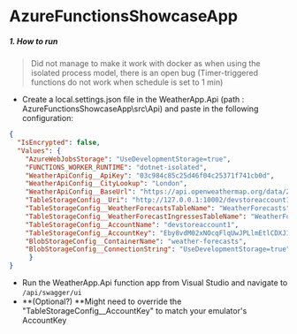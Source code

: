 # AzureFunctionsShowcaseApp

##### 1. How to run
>  Did not manage to make it work with docker as when using the isolated process model, there is an open bug (Timer-triggered functions do not work when schedule is set to 1 min)

- Create a local.settings.json file in the WeatherApp.Api (path : AzureFunctionsShowcaseApp\src\Api) and paste in the following configuration:
```json
{
  "IsEncrypted": false,
  "Values": {
    "AzureWebJobsStorage": "UseDevelopmentStorage=true",
    "FUNCTIONS_WORKER_RUNTIME": "dotnet-isolated",
    "WeatherApiConfig__ApiKey": "03c984c85c25d46f04c25371f741cb0d",
    "WeatherApiConfig__CityLookup": "London",
    "WeatherApiConfig__BaseUrl": "https://api.openweathermap.org/data/2.5/weather",
    "TableStorageConfig__Uri": "http://127.0.0.1:10002/devstoreaccount1",
    "TableStorageConfig__WeatherForecastsTableName": "WeatherForecasts",
    "TableStorageConfig__WeatherForecastIngressesTableName": "WeatherForecastIngresses",
    "TableStorageConfig__AccountName": "devstoreaccount1",
    "TableStorageConfig__AccountKey": "Eby8vdM02xNOcqFlqUwJPLlmEtlCDXJ1OUzFT50uSRZ6IFsuFq2UVErCz4I6tq/K1SZFPTOtr/KBHBeksoGMGw==",
    "BlobStorageConfig__ContainerName": "weather-forecasts",
    "BlobStorageConfig__ConnectionString": "UseDevelopmentStorage=true"
     }
}
```
- Run the WeatherApp.Api function app from Visual Studio and navigate to `/api/swagger/ui`
- **(Optional?) **Might need to override the "TableStorageConfig__AccountKey" to match your emulator's AccountKey